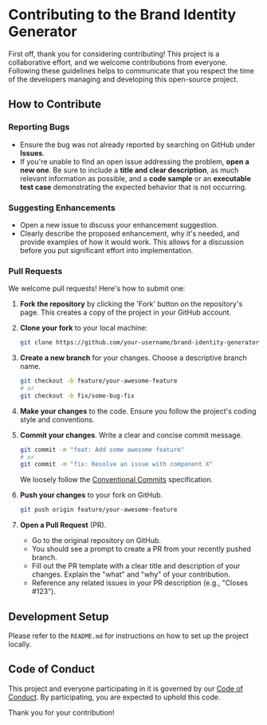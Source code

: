 # Contributing to the Brand Identity Generator

First off, thank you for considering contributing! This project is a collaborative effort, and we welcome contributions from everyone. Following these guidelines helps to communicate that you respect the time of the developers managing and developing this open-source project.

## How to Contribute

### Reporting Bugs

-   Ensure the bug was not already reported by searching on GitHub under **Issues**.
-   If you're unable to find an open issue addressing the problem, **open a new one**. Be sure to include a **title and clear description**, as much relevant information as possible, and a **code sample** or an **executable test case** demonstrating the expected behavior that is not occurring.

### Suggesting Enhancements

-   Open a new issue to discuss your enhancement suggestion.
-   Clearly describe the proposed enhancement, why it's needed, and provide examples of how it would work. This allows for a discussion before you put significant effort into implementation.

### Pull Requests

We welcome pull requests! Here's how to submit one:

1.  **Fork the repository** by clicking the 'Fork' button on the repository's page. This creates a copy of the project in your GitHub account.

2.  **Clone your fork** to your local machine:
    ```bash
    git clone https://github.com/your-username/brand-identity-generator.git
    ```

3.  **Create a new branch** for your changes. Choose a descriptive branch name.
    ```bash
    git checkout -b feature/your-awesome-feature
    # or
    git checkout -b fix/some-bug-fix
    ```

4.  **Make your changes** to the code. Ensure you follow the project's coding style and conventions.

5.  **Commit your changes**. Write a clear and concise commit message.
    ```bash
    git commit -m "feat: Add some awesome feature"
    # or
    git commit -m "fix: Resolve an issue with component X"
    ```
    We loosely follow the [Conventional Commits](https://www.conventionalcommits.org/en/v1.0.0/) specification.

6.  **Push your changes** to your fork on GitHub.
    ```bash
    git push origin feature/your-awesome-feature
    ```

7.  **Open a Pull Request** (PR).
    -   Go to the original repository on GitHub.
    -   You should see a prompt to create a PR from your recently pushed branch.
    -   Fill out the PR template with a clear title and description of your changes. Explain the "what" and "why" of your contribution.
    -   Reference any related issues in your PR description (e.g., "Closes #123").

## Development Setup

Please refer to the `README.md` for instructions on how to set up the project locally.

## Code of Conduct

This project and everyone participating in it is governed by our [Code of Conduct](CODE_OF_CONDUCT.md). By participating, you are expected to uphold this code.

Thank you for your contribution!
